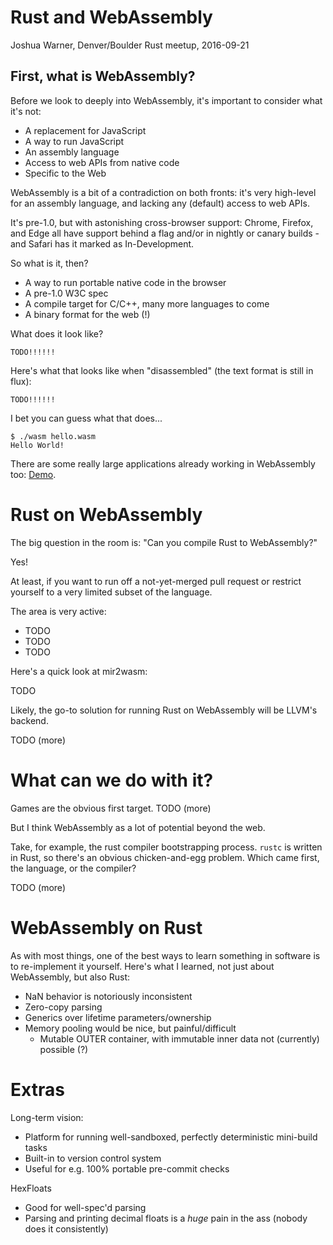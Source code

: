 # Rust and WebAssembly

Joshua Warner, Denver/Boulder Rust meetup, 2016-09-21

## First, what is WebAssembly?

Before we look to deeply into WebAssembly, it's important to consider what it's not:

* A replacement for JavaScript
* A way to run JavaScript
* An assembly language
* Access to web APIs from native code
* Specific to the Web

WebAssembly is a bit of a contradiction on both fronts: it's very high-level for an assembly language, and lacking any (default) access to web APIs.

It's pre-1.0, but with astonishing cross-browser support: Chrome, Firefox, and Edge all have support behind a flag and/or in nightly or canary builds - and Safari has it marked as In-Development.

So what is it, then?

* A way to run portable native code in the browser
* A pre-1.0 W3C spec
* A compile target for C/C++, many more languages to come
* A binary format for the web (!)

What does it look like?

```
TODO!!!!!!
```

Here's what that looks like when "disassembled" (the text format is still in flux):

```
TODO!!!!!!
```

I bet you can guess what that does...

```
$ ./wasm hello.wasm
Hello World!
```

There are some really large applications already working in WebAssembly too: [Demo](https://webassembly.github.io/demo/).

# Rust on WebAssembly

The big question in the room is: "Can you compile Rust to WebAssembly?"

Yes!

At least, if you want to run off a not-yet-merged pull request or restrict yourself to a very limited subset of the language.

The area is very active:
* TODO
* TODO
* TODO

Here's a quick look at mir2wasm:

TODO

Likely, the go-to solution for running Rust on WebAssembly will be LLVM's backend.

TODO (more)

# What can we do with it?

Games are the obvious first target. TODO (more)

But I think WebAssembly as a lot of potential beyond the web.

Take, for example, the rust compiler bootstrapping process.  `rustc` is written in Rust, so there's an obvious chicken-and-egg problem.  Which came first, the language, or the compiler?

TODO (more)

# WebAssembly on Rust

As with most things, one of the best ways to learn something in software is to re-implement it yourself.  Here's what I learned, not just about WebAssembly, but also Rust:

* NaN behavior is notoriously inconsistent
* Zero-copy parsing
* Generics over lifetime parameters/ownership
* Memory pooling would be nice, but painful/difficult
  * Mutable OUTER container, with immutable inner data not (currently) possible (?)

# Extras

Long-term vision:

* Platform for running well-sandboxed, perfectly deterministic mini-build tasks
* Built-in to version control system
* Useful for e.g. 100% portable pre-commit checks

HexFloats

* Good for well-spec'd parsing
* Parsing and printing decimal floats is a *huge* pain in the ass (nobody does it consistently)
